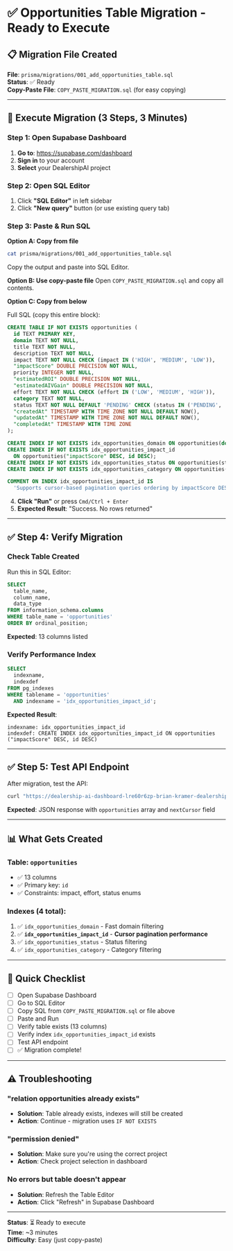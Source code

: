 # ✅ Opportunities Table Migration - Ready to Execute

## 📋 Migration File Created

**File**: `prisma/migrations/001_add_opportunities_table.sql`  
**Status**: ✅ Ready  
**Copy-Paste File**: `COPY_PASTE_MIGRATION.sql` (for easy copying)

---

## 🚀 Execute Migration (3 Steps, 3 Minutes)

### Step 1: Open Supabase Dashboard

1. **Go to**: https://supabase.com/dashboard
2. **Sign in** to your account
3. **Select** your DealershipAI project

### Step 2: Open SQL Editor

1. Click **"SQL Editor"** in left sidebar
2. Click **"New query"** button (or use existing query tab)

### Step 3: Paste & Run SQL

**Option A: Copy from file**
```bash
cat prisma/migrations/001_add_opportunities_table.sql
```
Copy the output and paste into SQL Editor.

**Option B: Use copy-paste file**
Open `COPY_PASTE_MIGRATION.sql` and copy all contents.

**Option C: Copy from below**

Full SQL (copy this entire block):

```sql
CREATE TABLE IF NOT EXISTS opportunities (
  id TEXT PRIMARY KEY,
  domain TEXT NOT NULL,
  title TEXT NOT NULL,
  description TEXT NOT NULL,
  impact TEXT NOT NULL CHECK (impact IN ('HIGH', 'MEDIUM', 'LOW')),
  "impactScore" DOUBLE PRECISION NOT NULL,
  priority INTEGER NOT NULL,
  "estimatedROI" DOUBLE PRECISION NOT NULL,
  "estimatedAIVGain" DOUBLE PRECISION NOT NULL,
  effort TEXT NOT NULL CHECK (effort IN ('LOW', 'MEDIUM', 'HIGH')),
  category TEXT NOT NULL,
  status TEXT NOT NULL DEFAULT 'PENDING' CHECK (status IN ('PENDING', 'IN_PROGRESS', 'COMPLETED', 'CANCELLED')),
  "createdAt" TIMESTAMP WITH TIME ZONE NOT NULL DEFAULT NOW(),
  "updatedAt" TIMESTAMP WITH TIME ZONE NOT NULL DEFAULT NOW(),
  "completedAt" TIMESTAMP WITH TIME ZONE
);

CREATE INDEX IF NOT EXISTS idx_opportunities_domain ON opportunities(domain);
CREATE INDEX IF NOT EXISTS idx_opportunities_impact_id 
  ON opportunities("impactScore" DESC, id DESC);
CREATE INDEX IF NOT EXISTS idx_opportunities_status ON opportunities(status);
CREATE INDEX IF NOT EXISTS idx_opportunities_category ON opportunities(category);

COMMENT ON INDEX idx_opportunities_impact_id IS 
  'Supports cursor-based pagination queries ordering by impactScore DESC, id DESC';
```

4. **Click "Run"** or press `Cmd/Ctrl + Enter`
5. **Expected Result**: "Success. No rows returned"

---

## ✅ Step 4: Verify Migration

### Check Table Created

Run this in SQL Editor:

```sql
SELECT 
  table_name,
  column_name,
  data_type
FROM information_schema.columns
WHERE table_name = 'opportunities'
ORDER BY ordinal_position;
```

**Expected**: 13 columns listed

### Verify Performance Index

```sql
SELECT 
  indexname, 
  indexdef 
FROM pg_indexes 
WHERE tablename = 'opportunities' 
  AND indexname = 'idx_opportunities_impact_id';
```

**Expected Result**:
```
indexname: idx_opportunities_impact_id
indexdef: CREATE INDEX idx_opportunities_impact_id ON opportunities ("impactScore" DESC, id DESC)
```

---

## ✅ Step 5: Test API Endpoint

After migration, test the API:

```bash
curl "https://dealership-ai-dashboard-lre60r6zp-brian-kramer-dealershipai.vercel.app/api/opportunities?domain=example.com&limit=2"
```

**Expected**: JSON response with `opportunities` array and `nextCursor` field

---

## 📊 What Gets Created

### Table: `opportunities`
- ✅ 13 columns
- ✅ Primary key: `id`
- ✅ Constraints: impact, effort, status enums

### Indexes (4 total):
1. ✅ `idx_opportunities_domain` - Fast domain filtering
2. ✅ **`idx_opportunities_impact_id`** - **Cursor pagination performance**
3. ✅ `idx_opportunities_status` - Status filtering
4. ✅ `idx_opportunities_category` - Category filtering

---

## 🎯 Quick Checklist

- [ ] Open Supabase Dashboard
- [ ] Go to SQL Editor
- [ ] Copy SQL from `COPY_PASTE_MIGRATION.sql` or file above
- [ ] Paste and Run
- [ ] Verify table exists (13 columns)
- [ ] Verify index `idx_opportunities_impact_id` exists
- [ ] Test API endpoint
- [ ] ✅ Migration complete!

---

## ⚠️ Troubleshooting

### "relation opportunities already exists"
- **Solution**: Table already exists, indexes will still be created
- **Action**: Continue - migration uses `IF NOT EXISTS`

### "permission denied"
- **Solution**: Make sure you're using the correct project
- **Action**: Check project selection in dashboard

### No errors but table doesn't appear
- **Solution**: Refresh the Table Editor
- **Action**: Click "Refresh" in Supabase Dashboard

---

**Status**: ⏳ Ready to execute  
**Time**: ~3 minutes  
**Difficulty**: Easy (just copy-paste)

